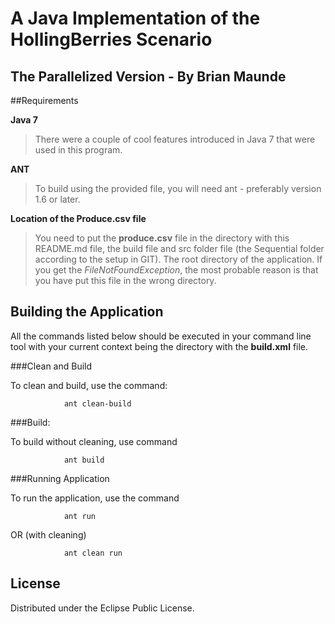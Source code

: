 # A Java Implementation of the HollingBerries Scenario
## The Parallelized Version - By Brian Maunde
 

##Requirements

**Java 7**   
>There were a couple of cool features introduced in Java 7 that were used in this program.  

**ANT**  
>To build using the provided file, you will need ant - preferably version 1.6 or later.

**Location of the Produce.csv file**   
>You need to put the **produce.csv** file in the directory with this README.md file, the build file and src folder file (the Sequential folder according to the setup in GIT). The root directory of the application. If you get the *FileNotFoundException*, the most probable reason is that you have put this file in the wrong directory.

## Building the Application    

All the commands listed below should be executed in your command line tool with your current context being the directory with the **build.xml** file.


###Clean and Build   

To clean and build, use the command:
     
				ant clean-build    

###Build:     

To build without cleaning, use command      

				ant build    	

###Running Application
      
To run the application, use the command     
     
				ant run    

OR (with cleaning)       

				ant clean run 





## License

Distributed under the Eclipse Public License.